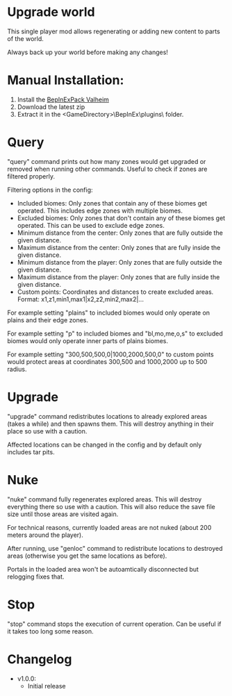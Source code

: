 # Upgrade world

This single player mod allows regenerating or adding new content to parts of the world.

Always back up your world before making any changes!

# Manual Installation:

1. Install the [BepInExPack Valheim](https://valheim.thunderstore.io/package/denikson/BepInExPack_Valheim/)
2. Download the latest zip
3. Extract it in the \<GameDirectory\>\BepInEx\plugins\ folder.

# Query

"query" command prints out how many zones would get upgraded or removed when running other commands. Useful to check if zones are filtered properly.

Filtering options in the config:
- Included biomes: Only zones that contain any of these biomes get operated. This includes edge zones with multiple biomes.
- Excluded biomes: Only zones that don't contain any of these biomes get operated. This can be used to exclude edge zones.
- Minimum distance from the center: Only zones that are fully outside the given distance.
- Maximum distance from the center: Only zones that are fully inside the given distance.
- Minimum distance from the player: Only zones that are fully outside the given distance.
- Maximum distance from the player: Only zones that are fully inside the given distance.
- Custom points:  Coordinates and distances to create excluded areas. Format: x1,z1,min1,max1|x2,z2,min2,max2|...

For example setting "plains" to included biomes would only operate on plains and their edge zones.

For example setting "p" to included biomes and "bl,mo,me,o,s" to excluded biomes would only operate inner parts of plains biomes.

For example setting "300,500,500,0|1000,2000,500,0" to custom points would protect areas at coordinates 300,500 and 1000,2000 up to 500 radius.


# Upgrade

"upgrade" command redistributes locations to already explored areas (takes a while) and then spawns them. This will destroy anything in their place so use with a caution.

Affected locations can be changed in the config and by default only includes tar pits.

# Nuke

"nuke" command fully regenerates explored areas. This will destroy everything there so use with a caution. This will also reduce the save file size until those areas are visited again.

For technical reasons, currently loaded areas are not nuked (about 200 meters around the player).

After running, use "genloc" command to redistribute locations to destroyed areas (otherwise you get the same locations as before).

Portals in the loaded area won't be autoamtically disconnected but relogging fixes that. 

# Stop

"stop" command stops the execution of current operation. Can be useful if it takes too long some reason.

# Changelog

- v1.0.0: 
	- Initial release